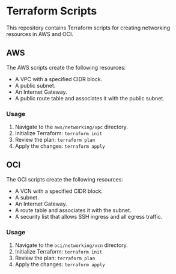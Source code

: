 # Terraform Scripts

This repository contains Terraform scripts for creating networking resources in AWS and OCI.

## AWS

The AWS scripts create the following resources:

*   A VPC with a specified CIDR block.
*   A public subnet.
*   An Internet Gateway.
*   A public route table and associates it with the public subnet.

### Usage

1.  Navigate to the `aws/networking/vpc` directory.
2.  Initialize Terraform: `terraform init`
3.  Review the plan: `terraform plan`
4.  Apply the changes: `terraform apply`

## OCI

The OCI scripts create the following resources:

*   A VCN with a specified CIDR block.
*   A subnet.
*   An Internet Gateway.
*   A route table and associates it with the subnet.
*   A security list that allows SSH ingress and all egress traffic.

### Usage

1.  Navigate to the `oci/networking/vcn` directory.
2.  Initialize Terraform: `terraform init`
3.  Review the plan: `terraform plan`
4.  Apply the changes: `terraform apply`
